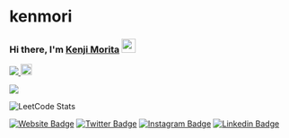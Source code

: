 # kenmori

### Hi there, I'm <a href="https://kenjimorita.jp" target="_blank">Kenji Morita</a> <img src="https://media.giphy.com/media/hvRJCLFzcasrR4ia7z/giphy.gif" width="25px">


<p align="left"> 
  <a href="https://github.com/kenmori/kenmori/">
    <img src="https://komarev.com/ghpvc/?username=kenmori" />
  </a>
  <a href="https://github.com/kenmori">
    <img height="20" src="https://img.shields.io/github/followers/kenmori?label=follow&logo=github&style=flat" />
  </a>
</p>

<img src="https://www.codewars.com/users/kenmori/badges/micro">

![LeetCode Stats](https://leetcode.card.workers.dev/kenmori?theme=dark&font=&extension=activity)

[![Website Badge](https://img.shields.io/badge/Website-3b5998?style=flat-square&logo=google-chrome&logoColor=white)](https://kenjimorita.jp/aboutme)
[![Twitter Badge](https://img.shields.io/badge/-Twitter-00acee?style=flat-square&logo=Twitter&logoColor=white)](https://twitter.com/bukotsunikki)
[![Instagram Badge](https://img.shields.io/badge/-Instagram-e4405f?style=flat-square&logo=Instagram&logoColor=white)](https://www.instagram.com/india_japan_moritakenji/)
[![Linkedin Badge](https://img.shields.io/badge/-LinkedIn-0e76a8?style=flat-square&logo=Linkedin&logoColor=white)](https://www.linkedin.com/in/kenji-morita-8804b7188/)
 

